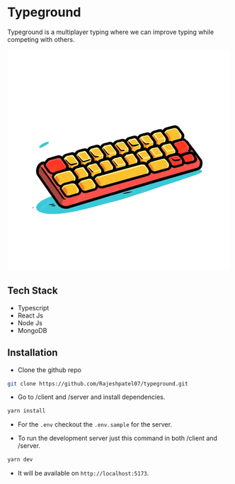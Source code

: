 # Typeground
Typeground is a multiplayer typing where we can improve typing while competing with others.

<div align="center">
	<img src="./client/public/multi_bg.png">
</div>

## Tech Stack

- Typescript
- React Js
- Node Js
- MongoDB

## Installation

- Clone the github repo

```bash
git clone https://github.com/Rajeshpatel07/typeground.git
```

- Go to /client and /server and install dependencies.

```bash
yarn install
```

- For the `.env` checkout the `.env.sample` for the server.

- To run the development server just this command in both /client and /server.

```bash
yarn dev
```

- It will be available on `http://localhost:5173`.
